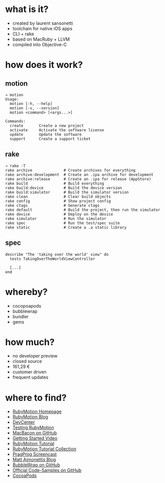 # what is it?

- created by laurent sansonetti
- toolchain for native iOS apps
- CLI + rake
- based on MacRuby + LLVM
- compiled into Objective-C

# how does it work?

## motion

    → motion
    Usage:
      motion [-h, --help]
      motion [-v, --version]
      motion <command> [<args...>]

    Commands:
      create       Create a new project
      activate     Activate the software license
      update       Update the software
      support      Create a support ticket

## rake

    → rake -T
    rake archive              # Create archives for everything
    rake archive:development  # Create an .ipa archive for development
    rake archive:release      # Create an .ipa for release (AppStore)
    rake build                # Build everything
    rake build:device         # Build the device version
    rake build:simulator      # Build the simulator version
    rake clean                # Clear build objects
    rake config               # Show project config
    rake ctags                # Generate ctags
    rake default              # Build the project, then run the simulator
    rake device               # Deploy on the device
    rake simulator            # Run the simulator
    rake spec                 # Run the test/spec suite
    rake static               # Create a .a static library

## spec

    describe "The 'taking over the world' view" do
      tests TakingOverTheWorldViewController

      [...]
    end

# whereby?

- cocopoapods
- bubblewrap
- bundler
- gems

# how much?

- no developer preview
- closed source
- 161,29 €
- customer driven
- frequent updates

# where to find?

- [RubyMotion Homepage](http://www.rubymotion.com/)
- [RubyMotion Blog](http://blog.rubymotion.com/)
- [DevCenter](http://www.rubymotion.com/developer-center/)
- [Testing RubyMotion](http://www.rubymotion.com/developer-center/articles/testing/)
- [MacBacon on GitHub](https://github.com/alloy/MacBacon)
- [Getting Started Video](http://www.rubymotion.com/getting-started/)
- [RubyMotion Tutorial](http://rubymotion-tutorial.com/)
- [RubyMotion Tutorial Collection](http://rubymotion-tutorials.com/)
- [PragProg Screencast](http://pragmaticstudio.com/screencasts/rubymotion/)
- [Matt Aimonettis Blog](http://merbist.com/2012/05/04/macruby-on-ios-rubymotion-review/)
- [BubbleWrap on GitHub](https://github.com/rubymotion/BubbleWrap)
- [Official Code-Samples on GitHub](https://github.com/HipByte/RubyMotionSamples)
- [CocoaPods](http://cocoapods.org/)
